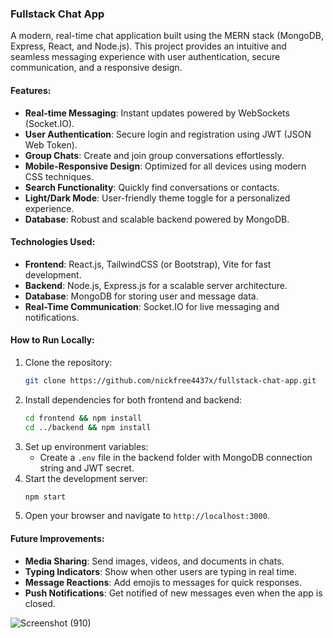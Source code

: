 ### **Fullstack Chat App**  
A modern, real-time chat application built using the MERN stack (MongoDB, Express, React, and Node.js). This project provides an intuitive and seamless messaging experience with user authentication, secure communication, and a responsive design.

#### **Features**:
- **Real-time Messaging**: Instant updates powered by WebSockets (Socket.IO).  
- **User Authentication**: Secure login and registration using JWT (JSON Web Token).  
- **Group Chats**: Create and join group conversations effortlessly.  
- **Mobile-Responsive Design**: Optimized for all devices using modern CSS techniques.  
- **Search Functionality**: Quickly find conversations or contacts.  
- **Light/Dark Mode**: User-friendly theme toggle for a personalized experience.  
- **Database**: Robust and scalable backend powered by MongoDB.

#### **Technologies Used**:
- **Frontend**: React.js, TailwindCSS (or Bootstrap), Vite for fast development.  
- **Backend**: Node.js, Express.js for a scalable server architecture.  
- **Database**: MongoDB for storing user and message data.  
- **Real-Time Communication**: Socket.IO for live messaging and notifications.  

#### **How to Run Locally**:
1. Clone the repository:  
   ```bash
   git clone https://github.com/nickfree4437x/fullstack-chat-app.git
   ```
2. Install dependencies for both frontend and backend:  
   ```bash
   cd frontend && npm install  
   cd ../backend && npm install
   ```
3. Set up environment variables:
   - Create a `.env` file in the backend folder with MongoDB connection string and JWT secret.
4. Start the development server:  
   ```bash
   npm start
   ```
5. Open your browser and navigate to `http://localhost:3000`.


#### **Future Improvements**:
- **Media Sharing**: Send images, videos, and documents in chats.  
- **Typing Indicators**: Show when other users are typing in real time.  
- **Message Reactions**: Add emojis to messages for quick responses.  
- **Push Notifications**: Get notified of new messages even when the app is closed.

![Screenshot (910)](https://github.com/user-attachments/assets/1aff8e17-02c4-4b2b-943a-f0442faa1dc3)


